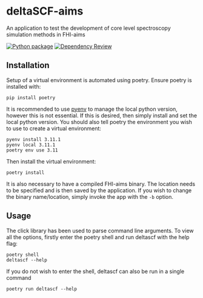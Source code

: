 # deltaSCF-aims
An application to test the development of core level spectroscopy simulation methods in FHI-aims

[![Python package](https://github.com/maurergroup/deltascf-aims/actions/workflows/python-package.yml/badge.svg)](https://github.com/maurergroup/deltascf-aims/actions/workflows/python-package.yml)
[![Dependency Review](https://github.com/maurergroup/deltascf-aims/actions/workflows/dependency-review.yml/badge.svg)](https://github.com/maurergroup/deltascf-aims/actions/workflows/dependency-review.yml)

## Installation
Setup of a virtual environment is automated using poetry. Ensure poetry is installed with:

```shell
pip install poetry
```

It is recommended to use [pyenv](https://github.com/pyenv/pyenv) to manage the local python version, however this is not essential. If this is desired, then simply install and set the local python version. You should also tell poetry the environment you wish to use to create a virtual environment:

```shell
pyenv install 3.11.1
pyenv local 3.11.1
poetry env use 3.11
```

Then install the virtual environment:

```shell
poetry install
```

It is also necessary to have a compiled FHI-aims binary. The location needs to be specified and is then saved by the application. If you wish to change the binary name/location, simply invoke the app with the `-b` option.

## Usage
The click library has been used to parse command line arguments. To view all the options, firstly enter the poetry shell and run deltascf with the help flag:

```shell
poetry shell
deltascf --help
```

If you do not wish to enter the shell, deltascf can also be run in a single command

`poetry run deltascf --help`
